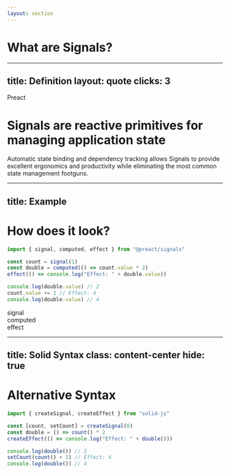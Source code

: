 ```yaml
---
layout: section
---
```


# What are Signals?

---
title: Definition
layout: quote
clicks: 3
---

<span class="text-gray">Preact <logos-preact/></span>

<h1 class="!bg-transparent">Signals are <span class="inline-block" :class="$clicks > 0 && 'text-orange bump'">reactive primitives</span> for managing application state</h1>

<div v-click="2" class="text-6" :class="$clicks > 2 && 'text-gray/60'">
    <span class="text-initial">Automatic state binding and dependency tracking</span> allows Signals to provide excellent ergonomics and productivity while eliminating the most common state management footguns.
</div>

<style>
.bump {
    animation: bump-anim 0.3s ease-in-out;

    @keyframes bump-anim {
        0% {
            transform: scale(1);
        }
        50% {
            transform: scale(1.1);
        }
        100% {
            transform: scale(1);
        }
    }
}
</style>

<!--
Quelle: https://preactjs.com/guide/v10/signals/

Signals are reactive primitives for managing application state.
What makes Signals unique is that state changes automatically update components and UI in the most efficient way possible. Automatic state binding and dependency tracking allows Signals to provide excellent ergonomics and productivity while eliminating the most common state management footguns.
Signals are effective in applications of any size, with ergonomics that speed up the development of small apps, and performance characteristics that ensure apps of any size are fast by default.
-->

<!--
Automatic state binding: Wir binden den state eines Signals automatisch an einen oder sogar mehrere andere: es muss kein aktives Subscribe gemacht werden
Dependency Tracking: Das Observable hat einen besseren Überblick über die Subscriber
-->

<!--
Ein “Primitive” ist eine einfache, aber leistungsstarke Einheit, auf der komplexere Mechanismen aufgebaut werden können.
Signals sind die elementarste Form eines reaktiven Zustands, ähnlich wie Variablen in einer Programmiersprache, aber mit eingebauter Reaktivität.
zb. Promises sind primitive Bausteine für asynchrone Abläufe.
-->

---
title: Example
---

# How does it look?

```js {all|3|4|5|7-9|all} { fontSize: $slidev.configs.myEditorFontSize }
import { signal, computed, effect } from "@preact/signals"

const count = signal(1)
const double = computed(() => count.value * 2)
effect(() => console.log("Effect: " + double.value))

console.log(double.value) // 2
count.value += 1 // Effect: 4
console.log(double.value) // 4
```

<div class="key-components flex gap-8 mt-8">
    <div v-click="1">signal</div>
    <div v-click="2">computed</div>
    <div v-click="3">effect</div>
</div>

<style>
.key-components > div {
    @apply px-6 py-2 rounded-xl text-7 b-2;
}
</style>

<!--
Alternative Syntax kurz erwähnen
-->

---
title: Solid Syntax
class: content-center
hide: true
---

# Alternative Syntax <logos-solidjs-icon />

```js {all|3|4|8|all} { fontSize: $slidev.configs.myEditorFontSize }
import { createSignal, createEffect } from "solid-js"

const [count, setCount] = createSignal(0)
const double = () => count() * 2
createEffect(() => console.log("Effect: " + double()))

console.log(double()) // 2
setCount(count() + 1) // Effect: 4
console.log(double()) // 4
```

<!--
TODO: Wollen wir das wirklich zeigen?
Ist so glaube ich kein valider SolidJS Code, weil er nicht im Kontext einer Komponente aufgerufen wird
-->
